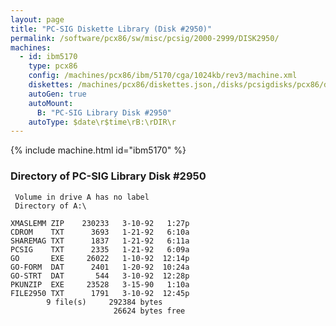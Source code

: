 ```yaml
---
layout: page
title: "PC-SIG Diskette Library (Disk #2950)"
permalink: /software/pcx86/sw/misc/pcsig/2000-2999/DISK2950/
machines:
  - id: ibm5170
    type: pcx86
    config: /machines/pcx86/ibm/5170/cga/1024kb/rev3/machine.xml
    diskettes: /machines/pcx86/diskettes.json,/disks/pcsigdisks/pcx86/diskettes.json
    autoGen: true
    autoMount:
      B: "PC-SIG Library Disk #2950"
    autoType: $date\r$time\rB:\rDIR\r
---
```


{% include machine.html id="ibm5170" %}

### Directory of PC-SIG Library Disk #2950

     Volume in drive A has no label
     Directory of A:\

    XMASLEMM ZIP    230233   3-10-92   1:27p
    CDROM    TXT      3693   1-21-92   6:10a
    SHAREMAG TXT      1837   1-21-92   6:11a
    PCSIG    TXT      2335   1-21-92   6:09a
    GO       EXE     26022   1-10-92  12:14p
    GO-FORM  DAT      2401   1-20-92  10:24a
    GO-STRT  DAT       544   3-10-92  12:28p
    PKUNZIP  EXE     23528   3-15-90   1:10a
    FILE2950 TXT      1791   3-10-92  12:45p
            9 file(s)     292384 bytes
                           26624 bytes free
